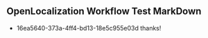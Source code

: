 ## OpenLocalization Workflow Test MarkDown
* 16ea5640-373a-4ff4-bd13-18e5c955e03d 
thanks!<!--HONumber=Mar16_HO3-->
